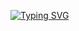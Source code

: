 <a href="https://git.io/typing-svg"><img src="https://readme-typing-svg.herokuapp.com?font=Fira+Code&weight=700&size=16&duration=8000&pause=1000&color=FF9A5D&vCenter=true&repeat=false&lines=Codifica%2C+Aprende%2C+Mejora%2C+Repite" alt="Typing SVG" /></a>
